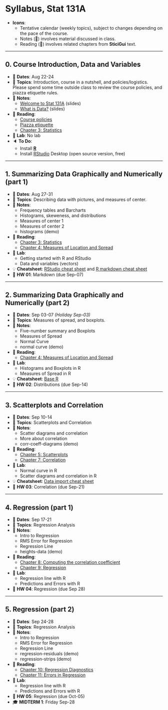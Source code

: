 # Syllabus, Stat 131A

- __Icons__:
    + Tentative calendar (weekly topics), subject to changes depending on 
    the pace of the course.
    + Notes (:file_folder:) involves material discussed in class.
    + Reading (:book:) involves related chapters from __SticiGui__ text.


-----


## 0. Course Introduction, Data and Variables

- :card_index: __Dates__: Aug 22-24
- :paperclip: __Topics__: Introduction, course in a nutshell, and policies/logistics. Please spend some time outside class to review the course policies, and piazza etiquette rules.
- :file_folder: __Notes__:
    + [Welcome to Stat 131A](../slides/00-about-course.pdf) (slides)
    + [What is Data?](../slides/01-data.pdf) (slides)
- :book: __Reading__:
    + [Course policies](policies.md)
    + [Piazza etiquette](piazza.md)
    + [Chapter 3: Statistics](https://www.stat.berkeley.edu/~stark/SticiGui/Text/histograms.htm)
- :microscope: __Lab__: No lab
- :speaker: __To Do__: 
    + Install [__R__](https://cran.cnr.berkeley.edu/) 
    + Install [RStudio](https://www.rstudio.com/products/rstudio/download/#download) Desktop (open source version, free)


-----


## 1. Summarizing Data Graphically and Numerically (part 1)

- :card_index: __Dates__: Aug 27-31
- :paperclip: __Topics__: Describing data with pictures, and measures of center.
- :file_folder: __Notes__:
    + Frequency tables and Barcharts
    + Histograms, skeweness, and distributions
    + Measures of center 1
    + Measures of center 2
    + histograms (demo)
- :book: __Reading__:
    + [Chapter 3: Statistics](https://www.stat.berkeley.edu/~stark/SticiGui/Text/histograms.htm)
    + [Chapter 4: Measures of Location and Spread](https://www.stat.berkeley.edu/~stark/SticiGui/Text/location.htm)
- :microscope: __Lab__:
    + Getting started with R and RStudio
    + Data and variables (vectors)
- :bulb: __Cheatsheet__: [RStudio cheat sheet](../cheatsheets/rstudio-IDE-cheatsheet.pdf) and [R markdown cheat sheet](../cheatsheets/rmarkdown-cheatsheet-2.0.pdf)
- :dart: __HW 01__: Markdown (due Sep-07)


-----


## 2. Summarizing Data Graphically and Numerically (part 2)

- :card_index: __Dates__: Sep 03-07 _(Holiday Sep-03)_
- :paperclip: __Topics__: Measures of spread, and boxplots.
- :file_folder: __Notes__:
    + Five-number summary and Boxplots
    + Measures of Spread
    + Normal Curve
    + normal curve (demo)
- :book: __Reading__:
    + [Chapter 4: Measures of Location and Spread](https://www.stat.berkeley.edu/~stark/SticiGui/Text/location.htm)
- :microscope: __Lab__:
    + Histograms and Boxplots in R
    + Measures of Spread in R
- :bulb: __Cheatsheet__: [Base R](../cheatsheets/base-r-cheatsheet.pdf)
- :dart: __HW 02__: Distributions (due Sep-14)


-----


## 3. Scatterplots and Correlation

- :card_index: __Dates__: Sep 10-14
- :paperclip: __Topics__: Scatterplots and Correlation
- :file_folder: __Notes__:
    + Scatter diagrams and correlation
    + More about correlation
    + corr-coeff-diagrams (demo)
- :book: __Reading__:
    + [Chapter 5: Scatterplots](https://www.stat.berkeley.edu/~stark/SticiGui/Text/scatterplots.htm)
    + [Chapter 7: Correlation](https://www.stat.berkeley.edu/~stark/SticiGui/Text/correlation.htm)
- :microscope: __Lab__:
    + Normal curve in R
    + Scatter diagrams and correlation in R
- :bulb: __Cheatsheet__: [Data import cheat sheet](../cheatsheets/data-import-cheatsheet.pdf)
- :dart: __HW 03__: Correlation (due Sep-21)


-----


## 4. Regression (part 1)

- :card_index: __Dates__: Sep 17-21
- :paperclip: __Topics__: Regression Analysis
- :file_folder: __Notes__:
    + Intro to Regression
    + RMS Error for Regression
    + Regression Line
    + heights-data (demo)
- :book: __Reading__:
    + [Chapter 8: Computing the correlation coefficient](https://www.stat.berkeley.edu/~stark/SticiGui/Text/computeR.htm)
    + [Chapter 9: Regression](https://www.stat.berkeley.edu/~stark/SticiGui/Text/regression.htm)
- :microscope: __Lab__:
    + Regression line with R
    + Predictions and Errors with R
- :dart: __HW 04__: Regression (due Sep 28)


-----


## 5. Regression (part 2)

- :card_index: __Dates__: Sep 24-28
- :paperclip: __Topics__: Regression Analysis
- :file_folder: __Notes__:
    + Intro to Regression
    + RMS Error for Regression
    + Regression Line
    + regression-residuals (demo)
    + regression-strips (demo)
- :book: __Reading__:
    + [Chapter 10: Regression Diagnostics](https://www.stat.berkeley.edu/~stark/SticiGui/Text/regressionDiagnostics.htm)
    + [Chapter 11: Errors in Regression](https://www.stat.berkeley.edu/~stark/SticiGui/Text/regressionErrors.htm)
- :microscope: __Lab__:
    + Regression line with R
    + Predictions and Errors with R
- :dart: __HW 05__: Regression (due Oct-05)
- :mortar_board: __MIDTERM 1__: Friday Sep-28
